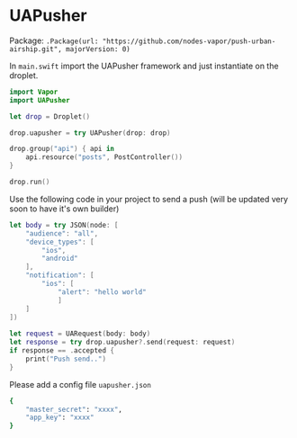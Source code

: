 # UAPusher

Package:
`.Package(url: "https://github.com/nodes-vapor/push-urban-airship.git", majorVersion: 0)
`

In `main.swift` import the UAPusher framework and just instantiate on the droplet.


```swift
import Vapor
import UAPusher

let drop = Droplet()

drop.uapusher = try UAPusher(drop: drop)

drop.group("api") { api in
    api.resource("posts", PostController())
}

drop.run()
```

Use the following code in your project to send a push (will be updated very soon to have it's own builder)

```swift
let body = try JSON(node: [
	"audience": "all",
	"device_types": [
		"ios",
		"android"
	],
	"notification": [
		"ios": [
			"alert": "hello world"
			]
	]
])
        
let request = UARequest(body: body)
let response = try drop.uapusher?.send(request: request)
if response == .accepted {
	print("Push send..")
}
```

Please add a config file `uapusher.json`

```bash
{
    "master_secret": "xxxx",
    "app_key": "xxxx"
}
```